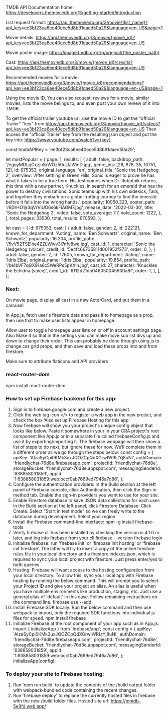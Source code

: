 TMDB API Documentation home: https://developers.themoviedb.org/3/getting-started/introduction

List request format: https://api.themoviedb.org/3/movie/{list_name}?api_key=ee3bf23ca6ee40ece5d8b91daed50a29&language=en-US&page=1

Movie details: https://api.themoviedb.org/3/movie/{movie_id}?api_key=ee3bf23ca6ee40ece5d8b91daed50a29&language=en-US

Movie poster image: https://image.tmdb.org/t/p/original/{the_poster_path}

Cast: https://api.themoviedb.org/3/movie/{movie_id}/credits?api_key=ee3bf23ca6ee40ece5d8b91daed50a29&language=en-US

Recommended movies for a movie: https://api.themoviedb.org/3/movie/{movie_id}/recommendations?api_key=ee3bf23ca6ee40ece5d8b91daed50a29&language=en-US&page=1

Using the movie ID, You can also request: reviews for a movie,
similar movies, lists the movie belings to, and even post your own review of it into TMDB.

To get the official trailer youtube url, use the movie ID to get the "official Trailer" "key" from
https://api.themoviedb.org/3/movie/{movie_id}/videos?api_key=ee3bf23ca6ee40ece5d8b91daed50a29&language=en-US
Then access the "official Trailer" key from the resulting json object and put the key into: https://www.youtube.com/watch?v={key}

const tmdbAPIKey = 'ee3bf23ca6ee40ece5d8b91daed50a29';

let mostPopular = {
page: 1,
results: [
{
adult: false,
backdrop_path: '/egoyMDLqCxzjnSrWOz50uLlJWmD.jpg',
genre_ids: [28, 878, 35, 10751, 12],
id: 675353,
original_language: 'en',
original_title: 'Sonic the Hedgehog 2',
overview:
'After settling in Green Hills, Sonic is eager to prove he has what it takes to be a true hero. His test comes when Dr. Robotnik returns, this time with a new partner, Knuckles, in search for an emerald that has the power to destroy civilizations. Sonic teams up with his own sidekick, Tails, and together they embark on a globe-trotting journey to find the emerald before it falls into the wrong hands.',
popularity: 10050.323,
poster_path: '/6DrHO1jr3qVrViUO6s6kFiAGM7.jpg',
release_date: '2022-03-30',
title: 'Sonic the Hedgehog 2',
video: false,
vote_average: 7.7,
vote_count: 1222,
},
],
total_pages: 33530,
total_results: 670593,
};

let cast = {
id: 675353,
cast: [
{
adult: false,
gender: 2,
id: 222121,
known_for_department: 'Acting',
name: 'Ben Schwartz',
original_name: 'Ben Schwartz',
popularity: 16.204,
profile_path: '/5vV52TSEIhe4ZZLWwv3i7nfv8we.jpg',
cast_id: 1,
character: 'Sonic the Hedgehog (voice)',
credit_id: '5e4fc66735811d001952f273',
order: 0,
},
{
adult: false,
gender: 2,
id: 17605,
known_for_department: 'Acting',
name: 'Idris Elba',
original_name: 'Idris Elba',
popularity: 19.854,
profile_path: '/be1bVF7qGX91a6c5WeRPs5pKXln.jpg',
cast_id: 27,
character: 'Knuckles the Echidna (voice)',
credit_id: '6112d21db046050045900a8f',
order: 1,
},
],
};



### Next:

On movie page, display all cast in a new ActorCard, and put them in a carousel

In App.js, fetch user's firestore data and pass it to homepage as a prop, then use that to make user lists appear in homepage.

Allow user to toggle homepage user lists on or off in account settings page. Also Make it so that in the settings you can make move sub list divs up and down to change their order. This can probably be done through using js to change css grid props, and then save and load these props into and from firestore.

Make sure to attribute flaticons and API providers

### react-router-dom

npm install react-router-dom

### How to set up Firebase backend for this app:

1. Sign in to firebase.google.com and create a new project.
2. Click the web tag icon </> to register a web app in the new project, and check the box ‘Also set up Firebase Hosting for this app’
3. Now firebase will show you your project's unique config object that looks like below. Paste it somewhere in your in your CRA project's root component like App.js or in a separate file called firebaseConfig.js and use it by exporting/importing it. The firebase webpage will then show a list of steps to do next, but ignore these for now. We’ll complete them in a different order as we go through the steps below:
   const config = {
   apiKey: 'AIzaSyCpi0KMk3uxJQOZCpQdXGrwIWRLtYj8uNI',
   authDomain: 'friendlychat-76d8e.firebaseapp.com',
   projectId: 'friendlychat-76d8e',
   storageBucket: 'friendlychat-76d8e.appspot.com',
   messagingSenderId: '638858031859',
   appId: '1:638858031859:web:bccf0ab7669ed7946a7d86',
   };
4. Configure the authentication providers: In the Build section at the left panel of Firebase console, click Authentication, then click the Sign-in method tab. Enable the sign-in providers you want to use for your site.
5. Enable Firestore database to save JSON data collections for each user: In the Build section at the left panel, click Firestore Database. Click Create. Select "Start in test mode" so we can freely write to the database during development. Select your region.
6. Install the Firebase command-line interface:
   npm -g install firebase-tools
7. Verify firebase cli has been installed by checking the version is 4.1.0 or later, and log into firebase from your cli
   firebase --version
   firebase login
8. Initialize firebase: run 'firebase init' or ‘firebase init hosting’ or ‘firebase init firestore’. The latter will try to insert a copy of the online firestore rules file in your local directory and a firestore.indexes.json, which is required to sync your local project with firestore. Just press enter/yes to both queries.
9. Hosting: Firebase will want access to the hosting configuration from your local directory. To allow this, sync your local app with Firebase hosting by running the below command. This will prompt you to select your Project ID and give your project an alias. An alias is useful when you have multiple environments like production, staging, etc. Just use a general alias of 'default' in this case. Follow remaining instructions on the command line.
   firebase use --add
10. Install Firebase SDK locally: Run the below command and then use webpack to import, only the required SDK functions into individual js files for speed.
    npm install firebase
11. Initialize Firebase at the root component of your app such as in App.js:
    import { initializeApp } from 'firebase/app';
    const config = {
    apiKey: 'AIzaSyCpi0KMk3uxJQOZCpQdXGrwIWRLtYj8uNI',
    authDomain: 'friendlychat-76d8e.firebaseapp.com',
    projectId: 'friendlychat-76d8e',
    storageBucket: 'friendlychat-76d8e.appspot.com',
    messagingSenderId: '638858031859',
    appId: '1:638858031859:web:bccf0ab7669ed7946a7d86',
    };
    initializeApp(config);

### To deploy your site to Firebase hosting:

1. Run 'npm run build' to update the contents of the /build output folder with webpack-bundled code containing the recent changes.
2. Run 'firebase deploy' to replace the currently hosted files in firebase with the new /build folder files. Hosted site url: https://mmdb-5e9fd.web.app/
